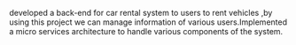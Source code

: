 developed a back-end for car rental system to users to rent vehicles ,by using this project we can manage information of various users.Implemented a micro services architecture to handle various components of the system.
